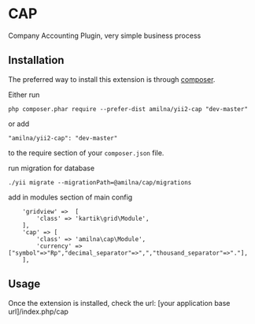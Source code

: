 CAP
===
Company Accounting Plugin, very simple business process

Installation
------------

The preferred way to install this extension is through [composer](http://getcomposer.org/download/).

Either run

```
php composer.phar require --prefer-dist amilna/yii2-cap "dev-master"
```

or add

```
"amilna/yii2-cap": "dev-master"
```

to the require section of your `composer.json` file.

run migration for database

```
./yii migrate --migrationPath=@amilna/cap/migrations
```

add in modules section of main config

```
	'gridview' =>  [
		'class' => 'kartik\grid\Module',
	],
	'cap' => [
		'class' => 'amilna\cap\Module',
		'currency' => ["symbol"=>"Rp","decimal_separator"=>",","thousand_separator"=>"."],
	],
```

Usage
-----

Once the extension is installed, check the url:
[your application base url]/index.php/cap
